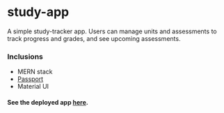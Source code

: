 # study-app

A simple study-tracker app. Users can manage units and assessments to track progress and grades, and see upcoming assessments. 

### Inclusions
- MERN stack
- [Passport](https://github.com/jaredhanson/passport)
- Material UI

#### See the deployed app [here](https://pure-shore-38641.herokuapp.com/).
